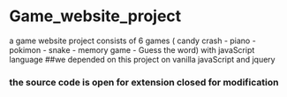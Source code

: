 # Game_website_project
a game website project consists of 6 games ( candy crash - piano - pokimon - snake - memory game - Guess the word)  with javaScript language
##we depended on this project on vanilla javaScript and jquery 
### the source code is open for extension closed for modification 
